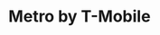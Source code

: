 ---
title: "Metro by T-Mobile"
url: /chicago/metro-by-t-mobile-north-cicero-avenue-2/
shop: mobile phone
---